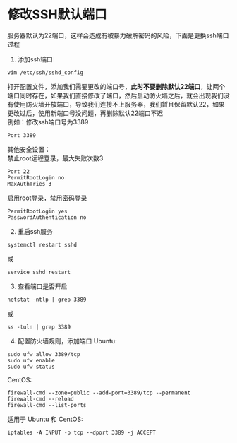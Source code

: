 # 修改SSH默认端口
服务器默认为22端口，这样会造成有被暴力破解密码的风险，下面是更换ssh端口过程  

1. 添加ssh端口
```
vim /etc/ssh/sshd_config
```
打开配置文件，添加我们需要更改的端口号，**此时不要删除默认22端口**，让两个端口同时存在，如果我们直接修改了端口，然后启动防火墙之后，就会出现我们没有使用防火墙开放端口，导致我们连接不上服务器，我们暂且保留默认22，如果更改过后，使用新端口号没问题，再删除默认22端口不迟  
例如：修改ssh端口号为3389  
```
Port 3389
```
其他安全设置：  
禁止root远程登录，最大失败次数3
```
Port 22
PermitRootLogin no
MaxAuthTries 3
```
启用root登录，禁用密码登录
```
PermitRootLogin yes
PasswordAuthentication no
```

2. 重启ssh服务
```
systemctl restart sshd
```
或
```
service sshd restart
```

3. 查看端口是否开启
```
netstat -ntlp | grep 3389
```
或
```
ss -tuln | grep 3389
```

4. 配置防火墙规则，添加端口
Ubuntu:
```
sudo ufw allow 3389/tcp
sudo ufw enable
sudo ufw status
```

CentOS:
```
firewall-cmd --zone=public --add-port=3389/tcp --permanent
firewall-cmd --reload
firewall-cmd --list-ports
```

适用于 Ubuntu 和 CentOS:
```
iptables -A INPUT -p tcp --dport 3389 -j ACCEPT
```
